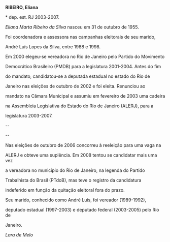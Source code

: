 **RIBEIRO, Eliana**



\* dep. est. RJ 2003-2007.



*Eliana Marta Ribeiro da Silva* nasceu em 31 de outubro de 1955.



Foi coordenadora e assessora nas campanhas eleitorais de seu marido,

André Luís Lopes da Silva, entre 1988 e 1998.



Em 2000 elegeu-se vereadora no Rio de Janeiro pelo Partido do Movimento

Democrático Brasileiro (PMDB) para a legislatura 2001-2004. Antes do fim

do mandato, candidatou-se a deputada estadual no estado do Rio de

Janeiro nas eleições de outubro de 2002 e foi eleita. Renunciou ao

mandato na Câmara Municipal e assumiu em fevereiro de 2003 uma cadeira

na Assembleia Legislativa do Estado do Rio de Janeiro (ALERJ), para a

legislatura 2003-2007.



  --

  --



Nas eleições de outubro de 2006 concorreu à reeleição para uma vaga na

ALERJ e obteve uma suplência. Em 2008 tentou se candidatar mais uma vez

a vereadora no município do Rio de Janeiro, na legenda do Partido

Trabalhista do Brasil (PTdoB), mas teve o registro da candidatura

indeferido em função da quitação eleitoral fora do prazo.



Seu marido, conhecido como André Luís, foi vereador (1989-1992),

deputado estadual (1997-2003) e deputado federal (2003-2005) pelo Rio de

Janeiro.



*Lara de Melo*



